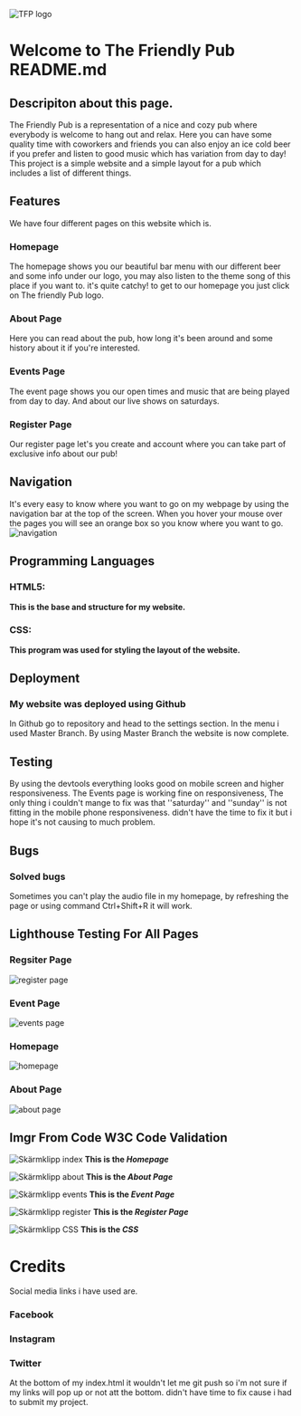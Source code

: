 ![TFP logo](https://github.com/Oscar5p/Project1-The-Friendly-Pub/assets/166016267/4c793fd3-b2d9-4546-80bb-19abb6ca087d)

# Welcome to The Friendly Pub README.md

## Descripiton about this page. 

The Friendly Pub is a representation of a nice and cozy pub where everybody is welcome to hang out and relax.
Here you can have some quality time with coworkers and friends you can also enjoy an ice cold beer if you prefer and listen to good music which has variation from day to day!
This project is a simple website and a simple layout for a pub which includes a list of different things.

## Features

We have four different pages on this website which is.

### Homepage 
The homepage shows you our beautiful bar menu with our different beer and some info under our logo, you may also listen to the theme song of this place if you want to. it's quite catchy!
to get to our homepage you just click on The friendly Pub logo.

### About Page
Here you can read about the pub, how long it's been around and some history about it if you're interested. 

### Events Page
The event page shows you our open times and music that are being played from day to day. And about our live shows on saturdays.

### Register Page
Our register page let's you create and account where you can take part of exclusive info about our pub!


## Navigation

It's every easy to know where you want to go on my webpage by using the navigation bar at the top of the screen.
When you hover your mouse over the pages you will see an orange box so you know where you want to go.
![navigation](https://github.com/Oscar5p/Project1-The-Friendly-Pub/assets/166016267/e3eec7a4-6de6-46fb-bc4a-a36357492252)


## Programming Languages

### HTML5: 
****This is the base and structure for my website.****

### CSS:
****This program was used for styling the layout of the website.****


## Deployment
### My website was deployed using Github

In Github go to repository and head to the settings section.
In the menu i used Master Branch.
By using Master Branch the website is now complete.

## Testing
By using the devtools everything looks good on mobile screen and higher responsiveness.
The Events page is working fine on responsiveness, The only thing i couldn't mange to fix was that ''saturday'' and ''sunday'' is not fitting in the mobile phone responsiveness.
didn't have the time to fix it but i hope it's not causing to much problem.


## Bugs 
### Solved bugs
Sometimes you can't play the audio file in my homepage, by refreshing the page or using command Ctrl+Shift+R it will work.


## Lighthouse Testing For All Pages

### Regsiter Page
![register page](https://github.com/Oscar5p/Project1-The-Friendly-Pub/assets/166016267/b7133522-b476-48e1-97dd-895cfe450235)

### Event Page
![events page](https://github.com/Oscar5p/Project1-The-Friendly-Pub/assets/166016267/bd9c78ef-e4a3-413a-9339-7a1e623afeaf)

### Homepage
![homepage](https://github.com/Oscar5p/Project1-The-Friendly-Pub/assets/166016267/cd6d4d33-fbe5-4d96-9474-497385bc83d5)

### About Page
![about page](https://github.com/Oscar5p/Project1-The-Friendly-Pub/assets/166016267/ba7bd7ef-7a8e-4930-a8f7-f815ee1a664b)


## Imgr From Code W3C Code Validation

![Skärmklipp index](https://github.com/Oscar5p/Project1-The-Friendly-Pub/assets/166016267/ab66a1d1-9bdb-4cf5-b2d3-76d21f59fa2d)
**This is the _Homepage_**


![Skärmklipp about](https://github.com/Oscar5p/Project1-The-Friendly-Pub/assets/166016267/eae4ea47-0349-4fac-a0f2-9fccefb0c4e6)
**This is the _About Page_**


![Skärmklipp events](https://github.com/Oscar5p/Project1-The-Friendly-Pub/assets/166016267/69959df6-3f12-4137-ae16-4e2fabb251b1)
**This is the _Event Page_**


![Skärmklipp register](https://github.com/Oscar5p/Project1-The-Friendly-Pub/assets/166016267/76f92363-f6aa-488b-bbe6-90375baad1b3)
**This is the _Register Page_**


![Skärmklipp CSS](https://github.com/Oscar5p/Project1-The-Friendly-Pub/assets/166016267/e117a2a1-214a-4ef0-a1e9-b5723f6a0977)
**This is the _CSS_**

# Credits
Social media links i have used are.
### Facebook
### Instagram
### Twitter
At the bottom of my index.html it wouldn't let me git push so i'm not sure if my links will pop up or not att the bottom.
didn't have time to fix cause i had to submit my project.





